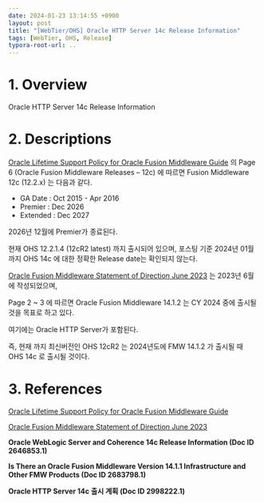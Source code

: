```yaml
---
date: 2024-01-23 13:14:55 +0900
layout: post
title: "[WebTier/OHS] Oracle HTTP Server 14c Release Information"
tags: [WebTier, OHS, Release]
typora-root-url: ..
---
```


# 1. Overview

Oracle HTTP Server 14c Release Information





# 2. Descriptions

[Oracle Lifetime Support Policy for Oracle Fusion Middleware Guide](https://www.oracle.com/us/assets/lifetime-support-middleware-069163.pdf) 의 Page 6 (Oracle Fusion Middleware Releases – 12c) 에 따르면 Fusion Middleware 12c (12.2.x) 는 다음과 같다.

* GA Date : Oct 2015 - Apr 2016
* Premier : Dec 2026
* Extended : Dec 2027



2026년 12월에 Premier가 종료된다.

현재 OHS 12.2.1.4 (12cR2 latest) 까지 출시되어 있으며, 포스팅 기준 2024년 01월 까지 OHS 14c 에 대한 정확한 Release date는 확인되지 않는다.



[Oracle Fusion Middleware Statement of Direction June 2023](https://www.oracle.com/a/ocom/docs/middleware/fusion-middleware-statement-of-direction.pdf) 는 2023년 6월에 작성되었으며,

Page 2 ~ 3 에 따르면 Oracle Fusion Middleware 14.1.2 는 CY 2024 중에 출시될 것을 목표로 하고 있다.

여기에는 Oracle HTTP Server가 포함된다.



즉, 현재 까지 최신버전인 OHS 12cR2 는 2024년도에 FMW 14.1.2 가 출시될 때 OHS 14c 로 출시될 것이다.





# 3. References

[Oracle Lifetime Support Policy for Oracle Fusion Middleware Guide](https://www.oracle.com/us/assets/lifetime-support-middleware-069163.pdf)

[Oracle Fusion Middleware Statement of Direction June 2023](https://www.oracle.com/a/ocom/docs/middleware/fusion-middleware-statement-of-direction.pdf)

**Oracle WebLogic Server and Coherence 14c Release Information (Doc ID 2646853.1)**

**Is There an Oracle Fusion Middleware Version 14.1.1 Infrastructure and Other FMW Products (Doc ID 2683798.1)**

**Oracle HTTP Server 14c 출시 계획 (Doc ID 2998222.1)**
